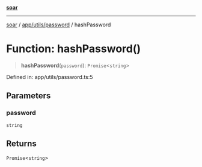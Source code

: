 [**soar**](../../../../README.md)

***

[soar](../../../../modules.md) / [app/utils/password](../README.md) / hashPassword

# Function: hashPassword()

> **hashPassword**(`password`): `Promise`\<`string`\>

Defined in: app/utils/password.ts:5

## Parameters

### password

`string`

## Returns

`Promise`\<`string`\>
